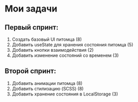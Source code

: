 <h1>Мои задачи</h1>
<h2>Первый спринт:</h2>
<ol>
  <li>Создать базовый UI питомца (8)</li>
  <li>Добавить useState для хранения состояния питомца (5)</li>
  <li>Добавить кнопки взаимодействия (2)</li>
  <li>Добавить изменение состояний со временем (3)</li>
</ol>
<h2>Второй спринт:</h2>
<ol>
  <li>Добавить анимации питомца (8)</li>
  <li>Добавить стилизацию (SCSS) (8)</li>
  <li>Добавить хранение состояния в LocalStorage (3)</li>
</ol>
